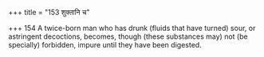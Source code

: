 +++
title = "153 शुक्तानि च"

+++
154	A twice-born man who has drunk (fluids that have turned) sour, or astringent decoctions, becomes, though (these substances may) not (be specially) forbidden, impure until they have been digested.